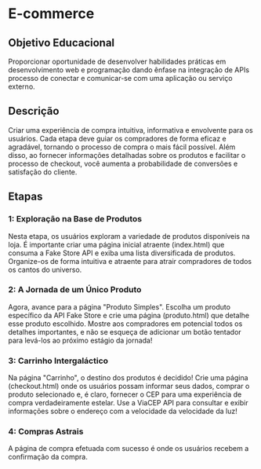 # E-commerce
<h2>Objetivo Educacional</h2>
 Proporcionar oportunidade de desenvolver habilidades práticas em desenvolvimento web e programação dando ênfase na integração de APIs processo de conectar e comunicar-se com uma aplicação ou serviço externo. 
<h2>Descrição</h2> Criar uma experiência de compra intuitiva, informativa e envolvente para os usuários. Cada etapa deve guiar os compradores de forma eficaz e agradável, tornando o processo de compra o mais fácil possível. Além disso, ao fornecer informações detalhadas sobre os produtos e facilitar o processo de checkout, você aumenta a probabilidade de conversões e satisfação do cliente.
  <h2> Etapas</h2>
    <h3>1: Exploração na Base de Produtos</h3>
    Nesta etapa, os usuários exploram a variedade de produtos disponíveis na loja. É importante criar uma página inicial atraente (index.html) que consuma a Fake Store API e exiba uma lista diversificada de produtos. Organize-os de forma intuitiva e atraente para atrair compradores de todos os cantos do universo.
    <h3>2: A Jornada de um Único Produto</h3>
    Agora, avance para a página "Produto Simples". Escolha um produto específico da API Fake Store e crie uma página (produto.html) que detalhe esse produto escolhido. Mostre aos compradores em potencial todos os detalhes importantes, e não se esqueça de adicionar um botão tentador para levá-los ao próximo estágio da jornada!
    <h3>3: Carrinho Intergaláctico</h3>
    Na página "Carrinho", o destino dos produtos é decidido! Crie uma página (checkout.html) onde os usuários possam informar seus dados, comprar o produto selecionado e, é claro, fornecer o CEP para uma experiência de compra verdadeiramente estelar. Use a ViaCEP API para consultar e exibir informações sobre o endereço com a velocidade da velocidade da luz!
    <h3>4: Compras Astrais</h3>
    A página de compra efetuada com sucesso é onde os usuários recebem a confirmação da compra. 
